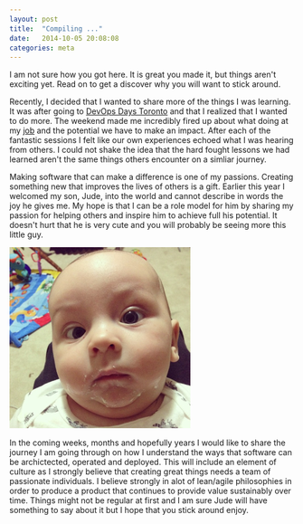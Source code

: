 ```yaml
---
layout: post
title:  "Compiling ..."
date:   2014-10-05 20:08:08
categories: meta
---
```


I am not sure how you got here. It is great you made it, but things aren't exciting yet. Read on to get a discover why you will want to stick around.

Recently, I decided that I wanted to share more of the things I was learning. It was after going to [DevOps Days Toronto][devopsdaysto] and that I realized that I wanted to do more. The weekend made me incredibly fired up about what doing at my [job][d2l] and the potential we have to make an impact. After each of the fantastic sessions I felt like our own experiences echoed what I was hearing from others. I could not shake the idea that the hard fought lessons we had learned aren't the same things others encounter on a simliar journey.

Making software that can make a difference is one of my passions. Creating something new that improves the lives of others is a gift. Earlier this year I welcomed my son, Jude, into the world and cannot describe in words the joy he gives me. My hope is that I can be a role model for him by sharing my passion for helping others and inspire him to achieve full his potential. It doesn't hurt that he is very cute and you will probably be seeing more this little guy.

![Jude with milk all over his face][jude]

In the coming weeks, months and hopefully years I would like to share the journey I am going through on how I understand the ways that software can be archictected, operated and deployed. This will include an element of culture as I strongly believe that creating great things needs a team of passionate individuals. I believe strongly in alot of lean/agile philosophies in order to produce a product that continues to provide value sustainably over time. Things might not be regular at first and I am sure Jude will have something to say about it but I hope that you stick around enjoy.

[devopsdaysto]: http://devopsdays.org/events/2014-toronto/
[d2l]:          http://d2l.com
[jude]:         /images/posts/MilkFace.png "This is alot harder than it looks"
